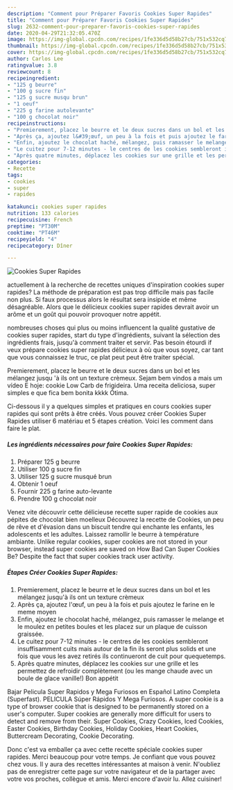 ```yaml
---
description: "Comment pour Préparer Favoris Cookies Super Rapides"
title: "Comment pour Préparer Favoris Cookies Super Rapides"
slug: 2632-comment-pour-preparer-favoris-cookies-super-rapides
date: 2020-04-29T21:32:05.470Z
image: https://img-global.cpcdn.com/recipes/1fe336d5d58b27cb/751x532cq70/cookies-super-rapides-photo-principale-de-la-recette.jpg
thumbnail: https://img-global.cpcdn.com/recipes/1fe336d5d58b27cb/751x532cq70/cookies-super-rapides-photo-principale-de-la-recette.jpg
cover: https://img-global.cpcdn.com/recipes/1fe336d5d58b27cb/751x532cq70/cookies-super-rapides-photo-principale-de-la-recette.jpg
author: Carlos Lee
ratingvalue: 3.8
reviewcount: 8
recipeingredient:
- "125 g beurre"
- "100 g sucre fin"
- "125 g sucre musqu brun"
- "1 oeuf"
- "225 g farine autolevante"
- "100 g chocolat noir"
recipeinstructions:
- "Premierement, placez le beurre et le deux sucres dans un bol et les mélangez jusqu&#39;à ils ont un texture crèmeux"
- "Après ça, ajoutez l&#39;œuf, un peu à la fois et puis ajoutez le farine en le meme moyen"
- "Enfin, ajoutez le chocolat haché, mélangez, puis ramasser le melange et le moulez en petites boules et les placez sur un plaque de cuisson graissée."
- "Le cuitez pour 7-12 minutes - le centres de les cookies sembleront insuffisamment cuits mais autour de la fin ils seront plus solids et une fois que vous les avez retirés ils continueront de cuit pour quequetemps."
- "Après quatre minutes, déplacez les cookies sur une grille et les permettez de refroidir complètement (ou les mange chaude avec un boule de glace vanille!) Bon appétit"
categories:
- Recette
tags:
- cookies
- super
- rapides

katakunci: cookies super rapides 
nutrition: 133 calories
recipecuisine: French
preptime: "PT30M"
cooktime: "PT46M"
recipeyield: "4"
recipecategory: Dîner

---
```



![Cookies Super Rapides](https://img-global.cpcdn.com/recipes/1fe336d5d58b27cb/751x532cq70/cookies-super-rapides-photo-principale-de-la-recette.jpg)

actuellement à la recherche de recettes uniques d'inspiration cookies super rapides? La méthode de préparation est pas trop difficile mais pas facile non plus. Si faux processus alors le résultat sera insipide et même désagréable. Alors que le délicieux cookies super rapides devrait avoir un arôme et un goût qui pouvoir provoquer notre appétit.

nombreuses choses qui plus ou moins influencent la qualité gustative de cookies super rapides, start du type d'ingrédients, suivant la sélection des ingrédients frais, jusqu'à comment traiter et servir. Pas besoin étourdi if veux prépare cookies super rapides délicieux à où que vous soyez, car tant que vous connaissez le truc, ce plat peut peut être traiter spécial.

Premierement, placez le beurre et le deux sucres dans un bol et les mélangez jusqu &#39;à ils ont un texture crèmeux. Sejam bem vindos a mais um vídeo E hoje: cookie Low Carb de frigideira. Uma receita deliciosa, super simples e que fica bem bonita kkkk Ótima.


Ci-dessous il y a quelques simples et pratiques en cours cookies super rapides qui sont prêts à être créés. Vous pouvez créer Cookies Super Rapides utiliser 6 matériau et 5 étapes création. Voici les comment dans faire le plat.

<!--inarticleads1-->

##### Les ingrédients nécessaires pour faire Cookies Super Rapides:

1. Préparer 125 g beurre
1. Utiliser 100 g sucre fin
1. Utiliser 125 g sucre musqué brun
1. Obtenir 1 oeuf
1. Fournir 225 g farine auto-levante
1. Prendre 100 g chocolat noir


Venez vite découvrir cette délicieuse recette super rapide de cookies aux pépites de chocolat bien moelleux  Découvrez la recette de Cookies, un peu de rêve et d&#39;évasion dans un biscuit tendre qui enchante les enfants, les adolescents et les adultes. Laissez ramollir le beurre à température ambiante. Unlike regular cookies, super cookies are not stored in your browser, instead super cookies are saved on How Bad Can Super Cookies Be? Despite the fact that super cookies track user activity. 

<!--inarticleads2-->

##### Étapes Créer Cookies Super Rapides:

1. Premierement, placez le beurre et le deux sucres dans un bol et les mélangez jusqu&#39;à ils ont un texture crèmeux
1. Après ça, ajoutez l&#39;œuf, un peu à la fois et puis ajoutez le farine en le meme moyen
1. Enfin, ajoutez le chocolat haché, mélangez, puis ramasser le melange et le moulez en petites boules et les placez sur un plaque de cuisson graissée.
1. Le cuitez pour 7-12 minutes - le centres de les cookies sembleront insuffisamment cuits mais autour de la fin ils seront plus solids et une fois que vous les avez retirés ils continueront de cuit pour quequetemps.
1. Après quatre minutes, déplacez les cookies sur une grille et les permettez de refroidir complètement (ou les mange chaude avec un boule de glace vanille!) Bon appétit


Bajar Pelicula Super Rapidos y Mega Furiosos en Español Latino Completa (Superfast). PELICULA Súper Rápidos Y Mega Furiosos. A super cookie is a type of browser cookie that is designed to be permanently stored on a user&#39;s computer. Super cookies are generally more difficult for users to detect and remove from their. Super Cookies, Crazy Cookies, Iced Cookies, Easter Cookies, Birthday Cookies, Holiday Cookies, Heart Cookies, Buttercream Decorating, Cookie Decorating. 


Donc c'est va emballer ça avec cette recette spéciale cookies super rapides. Merci beaucoup pour votre temps. Je confiant que vous pouvez chez vous. Il y aura des recettes  intéressantes at maison à venir. N'oubliez pas de enregistrer cette page sur votre navigateur et de la partager avec votre vos proches, collègue et amis. Merci encore d'avoir lu. Allez cuisiner!
